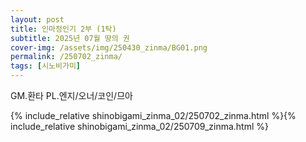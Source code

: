 ```yaml
---
layout: post
title: 인마정인기 2부 (1탁)
subtitle: 2025년 07월 땅의 권
cover-img: /assets/img/250430_zinma/BG01.png
permalink: /250702_zinma/
tags: [시노비가미]
---
```


GM.환타 PL.엔지/오너/코인/므아 

{% include_relative shinobigami_zinma_02/250702_zinma.html %}{% include_relative shinobigami_zinma_02/250709_zinma.html %}
